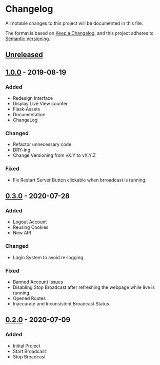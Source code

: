 # Changelog

All notable changes to this project will be documented in this file.

The format is based on [Keep a Changelog](https://keepachangelog.com/en/1.0.0/),
and this project adheres to [Semantic Versioning](https://semver.org/spec/v2.0.0.html).

## [Unreleased]

## [1.0.0] - 2019-08-19

### Added

- Redesign Interface
- Display Live View counter
- Flask-Assets
- Documentation
- ChangeLog

### Changed

- Refactor unnecessary code
- DRY-ing
- Change Versioning from vX.Y to vX.Y.Z

### Fixed

- Fix Restart Server Button clickable when brroadcast is running

## [0.3.0] - 2020-07-28

### Added

- Logout Account
- Reusing Cookies
- New API

### Changed

- Login System to avoid re-logging

### Fixed

- Banned Account Issues
- Disabling Stop Broadcast after refreshing the webpage while live is running.
- Opened Routes
- Inaccurate and Inconsistent Broadcast Status

## [0.2.0] - 2020-07-09

### Added

- Initial Project
- Start Broadcast
- Stop Broadcast

[unreleased]: https://github.com/RaihanStark/instaliveweb/compare/v1.0.0...master
[1.0.0]: https://github.com/RaihanStark/instaliveweb/compare/v1.0.0...v0.3
[0.3.0]: https://github.com/RaihanStark/instaliveweb/compare/v0.2...v0.3
[0.2.0]: https://github.com/RaihanStark/instaliveweb/releases/tag/v0.2
